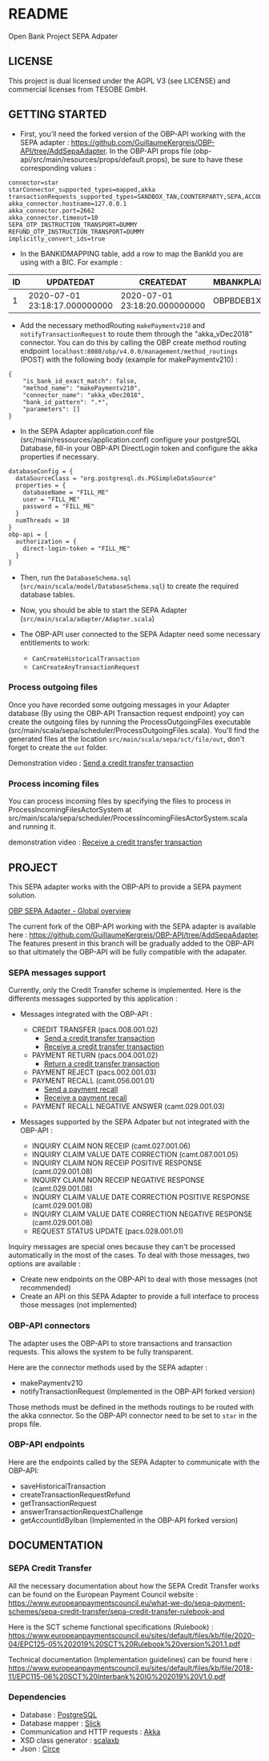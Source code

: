 # README

Open Bank Project SEPA Adpater

## LICENSE

This project is dual licensed under the AGPL V3 (see LICENSE) and commercial licenses from TESOBE GmbH.

## GETTING STARTED

- First, you'll need the forked version of the OBP-API working with the SEPA adapter :
https://github.com/GuillaumeKergreis/OBP-API/tree/AddSepaAdapter.
In the OBP-API props file (obp-api/src/main/resources/props/default.props), be sure to have these corresponding values :
```
connector=star
starConnector_supported_types=mapped,akka
transactionRequests_supported_types=SANDBOX_TAN,COUNTERPARTY,SEPA,ACCOUNT_OTP,ACCOUNT,REFUND
akka_connector.hostname=127.0.0.1
akka_connector.port=2662
akka_connector.timeout=10
SEPA_OTP_INSTRUCTION_TRANSPORT=DUMMY
REFUND_OTP_INSTRUCTION_TRANSPORT=DUMMY
implicitly_convert_ids=true
```

- In the BANKIDMAPPING table, add a row to map the BankId you are using with a BIC. For example :

| ID | UPDATEDAT                     | CREATEDAT                     | MBANKPLAINTEXTREFERENCE | MBANKID             |
|----| ----------------------------- | ----------------------------- | ----------------------- | ------------------- |
| 1  | 2020-07-01 23:18:17.000000000 | 2020-07-01 23:18:20.000000000 | OBPBDEB1XXX             | THE_DEFAULT_BANK_ID |

- Add the necessary methodRouting `makePaymentv210` and `notifyTransactionRequest` 
to route them through the "akka_vDec2018" connector.
You can do this by calling the OBP create method routing endpoint 
`localhost:8080/obp/v4.0.0/management/method_routings` (POST) with the following body (example for makePaymentv210) :
```
{
    "is_bank_id_exact_match": false,
    "method_name": "makePaymentv210",
    "connector_name": "akka_vDec2018",
    "bank_id_pattern": ".*",
    "parameters": []
}
```

- In the SEPA Adapter application.conf file (src/main/ressources/application.conf) configure your postgreSQL Database,
fill-in your OBP-API DirectLogin token and configure the akka properties if necessary.
```
databaseConfig = {
  dataSourceClass = "org.postgresql.ds.PGSimpleDataSource"
  properties = {
    databaseName = "FILL_ME"
    user = "FILL_ME"
    password = "FILL_ME"
  }
  numThreads = 10
}
obp-api = {
  authorization = {
    direct-login-token = "FILL_ME"
  }
}
```

- Then, run the `DatabaseSchema.sql` (`src/main/scala/model/DatabaseSchema.sql`) to create the required database tables.

- Now, you should be able to start the SEPA Adapter (`src/main/scala/adapter/Adapter.scala`)

- The OBP-API user connected to the SEPA Adapter need some necessary entitlements to work:
    - `CanCreateHistoricalTransaction`
    - `CanCreateAnyTransactionRequest`

### Process outgoing files

Once you have recorded some outgoing messages in your Adapter database (By using the OBP-API Transaction request endpoint) 
yoy can create the outgoing files by running the ProcessOutgoingFiles executable (src/main/scala/sepa/scheduler/ProcessOutgoingFiles.scala).
You'll find the generated files at the location `src/main/scala/sepa/sct/file/out`, don't forget to create the `out` folder.

Demonstration video : [Send a credit transfer transaction](https://vimeo.com/440011547)

### Process incoming files

You can process incoming files by specifying the files to process in ProcessIncomingFilesActorSystem at
src/main/scala/sepa/scheduler/ProcessIncomingFilesActorSystem.scala and running it.

demonstration video : [Receive a credit transfer transaction](https://vimeo.com/440020466)

## PROJECT

This SEPA adapter works with the OBP-API to provide a SEPA payment solution.

[OBP SEPA Adapter - Global overview](https://vimeo.com/440002863)

The current fork of the OBP-API working with the SEPA adapter is available here :
https://github.com/GuillaumeKergreis/OBP-API/tree/AddSepaAdapter.
The features present in this branch will be gradually added to the OBP-API 
so that ultimately the OBP-API will be fully compatible with the adapater.

### SEPA messages support

Currently, only the Credit Transfer scheme is implemented.
Here is the differents messages supported by this application :

- Messages integrated with the OBP-API :
    - CREDIT TRANSFER (pacs.008.001.02)
        - [Send a credit transfer transaction](https://vimeo.com/440011547)
        - [Receive a credit transfer transaction](https://vimeo.com/440020466)
    - PAYMENT RETURN (pacs.004.001.02)
        - [Return a credit transfer transaction](https://vimeo.com/451053702)
    - PAYMENT REJECT (pacs.002.001.03)
    - PAYMENT RECALL (camt.056.001.01)
        - [Send a payment recall](https://drive.google.com/file/d/1Ajssk6tiZiTaerz64EQd_pvJK2Qn8PK5/view?usp=sharing)
        - [Receive a payment recall](https://drive.google.com/file/d/17n9U0RscXUh1lCs3Aynz_E4jyZ8bt0op/view?usp=sharing)
    - PAYMENT RECALL NEGATIVE ANSWER (camt.029.001.03)
    
- Messages supported by the SEPA Adpater but not integrated with the OBP-API :
    - INQUIRY CLAIM NON RECEIP (camt.027.001.06)
    - INQUIRY CLAIM VALUE DATE CORRECTION (camt.087.001.05)
    - INQUIRY CLAIM NON RECEIP POSITIVE RESPONSE (camt.029.001.08)
    - INQUIRY CLAIM NON RECEIP NEGATIVE RESPONSE (camt.029.001.08)
    - INQUIRY CLAIM VALUE DATE CORRECTION POSITIVE RESPONSE (camt.029.001.08)
    - INQUIRY CLAIM VALUE DATE CORRECTION NEGATIVE RESPONSE (camt.029.001.08)
    - REQUEST STATUS UPDATE (pacs.028.001.01)
    
Inquiry messages are special ones because they can't be processed automatically in the most of the cases. 
To deal with those messages, two options are available :
- Create new endpoints on the OBP-API to deal with those messages (not recommended)
- Create an API on this SEPA Adapter to provide a full interface to process those messages (not implemented)

### OBP-API connectors

The adapter uses the OBP-API to store transactions and transaction requests. 
This allows the system to be fully transparent.

Here are the connector methods used by the SEPA adapter : 
- makePaymentv210
- notifyTransactionRequest (Implemented in the OBP-API forked version)

Those methods must be defined in the methods routings to be routed with the akka connector.
So the OBP-API connector need to be set to `star` in the props file.

### OBP-API endpoints

Here are the endpoints called by the SEPA Adapter to communicate with the OBP-API:
- saveHistoricalTransaction
- createTransactionRequestRefund
- getTransactionRequest
- answerTransactionRequestChallenge
- getAccountIdByIban (Implemented in the OBP-API forked version)

## DOCUMENTATION

### SEPA Credit Transfer

All the necessary documentation about how the SEPA Credit Transfer works can be found on the European Payment Council website :
https://www.europeanpaymentscouncil.eu/what-we-do/sepa-payment-schemes/sepa-credit-transfer/sepa-credit-transfer-rulebook-and

Here is the SCT scheme functional specifications (Rulebook) : 
https://www.europeanpaymentscouncil.eu/sites/default/files/kb/file/2020-04/EPC125-05%202019%20SCT%20Rulebook%20version%201.1.pdf

Technical documentation (Implementation guidelines) can be found here : 
https://www.europeanpaymentscouncil.eu/sites/default/files/kb/file/2018-11/EPC115-06%20SCT%20Interbank%20IG%202019%20V1.0.pdf

### Dependencies
- Database : [PostgreSQL](https://www.postgresql.org)
- Database mapper : [Slick](https://scala-slick.org)
- Communication and HTTP requests : [Akka](https://akka.io)
- XSD class generator : [scalaxb](http://scalaxb.org)
- Json : [Circe](https://circe.github.io/circe)
